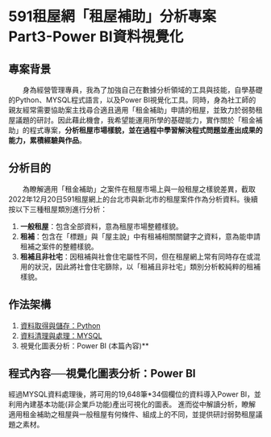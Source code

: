 # 591租屋網「租屋補助」分析專案 Part3-Power BI資料視覺化　　
  
## 專案背景
　　身為經營管理專員，我為了加強自己在數據分析領域的工具與技能，自學基礎的Python、MYSQL程式語言，以及Power BI視覺化工具。同時，身為社工師的親友經常需要協助案主找尋合適且適用「租金補助」申請的租屋，並致力於弱勢租屋議題的研討。因此藉此機會，我希望能運用所學的基礎能力，實作關於「租金補助」的程式專案，**分析租屋市場樣貌，並在過程中學習解決程式問題並產出成果的能力，累積經驗與作品**。  
    
## 分析目的
　　為瞭解適用「租金補助」之案件在租屋市場上與一般租屋之樣貌差異，截取2022年12月20日591租屋網上的台北市與新北市的租屋案件作為分析資料。後續按以下三種租屋類別進行分析：　　
1. **一般租屋**：包含全部資料，意為租屋市場整體樣貌。
2. **租補**：包含在「標題」與「屋主說」中有租補相關關鍵字之資料，意為能申請租補之案件的整體樣貌。
3. **租補且非社宅**：因租補與社會住宅屬性不同，但在租屋網上常有同時存在或混用的狀況，因此將社會住宅篩除，以「租補且非社宅」類別分析較純粹的租補樣貌。  
    
## 作法架構  
1. [資料取得與儲存：Python](https://github.com/dujun101620/591RENT-PART1-Web_Crawler)
2. [資料清理與處理：MYSQL](https://github.com/dujun101620/591RENT-PART2-Data_Processing)
3. 視覺化圖表分析：Power BI (本篇內容)**

## 程式內容──視覺化圖表分析：Power BI
經過MYSQL資料處理後，將可用的19,648筆*34個欄位的資料導入Power BI，並利用內建基本功能(非企業戶功能)產出可視化的圖表。
進而從中解讀分析，瞭解適用租金補助之租屋與一般租屋有何條件、組成上的不同，並提供研討弱勢租屋議題之素材。
